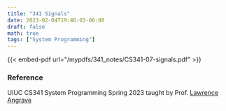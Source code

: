 ```yaml
---
title: "341 Signals"
date: 2023-02-04T19:46:03-06:00
draft: false
math: true
tags: ["System Programming"]
---
```


{{< embed-pdf url="/mypdfs/341_notes/CS341-07-signals.pdf" >}}

### Reference
UIUC CS341 System Programming Spring 2023 taught by Prof. [Lawrence Angrave](https://siebelschool.illinois.edu/about/people/faculty/angrave)
